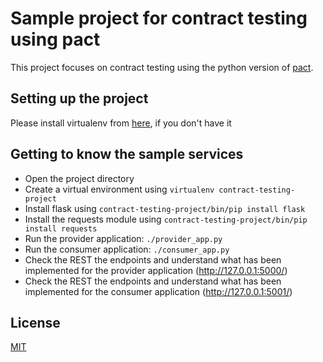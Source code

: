# Sample project for contract testing using pact

This project focuses on contract testing using the python version of [pact](https://docs.pact.io/implementation_guides/python/readme).

## Setting up the project 
Please install virtualenv from [here](https://pypi.python.org/pypi/virtualenv), if you don't have it
 
## Getting to know the sample services

* Open the project directory
* Create a virtual environment using ```virtualenv contract-testing-project```
* Install flask using ```contract-testing-project/bin/pip install flask```
* Install the requests module using ```contract-testing-project/bin/pip install requests```
* Run the provider application: ```./provider_app.py```
* Run the consumer application: ```./consumer_app.py```
* Check the REST the endpoints and understand what has been implemented for the provider application (http://127.0.0.1:5000/)
* Check the REST the endpoints and understand what has been implemented for the consumer application (http://127.0.0.1:5001/)

## License
[MIT](https://choosealicense.com/licenses/mit/)



